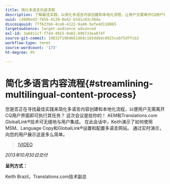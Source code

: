 ```yaml
---
title: 简化多语言内容流程
description: 了解最佳实践，以简化多语言内容创建和本地化流程，让用户无需离开CQ用户界面即可执行任务。 AEM和Translations.com GlobalLink®技术可无缝地与用户集成。 Watch Keith演示如何使用MSM、语言副本和GlobalLink®设置和配置多语言网站。 通过实时演示，向您的用户展示这是多么简单。
uuid: c4900ed3-f85b-4139-8e42-b5d1c03c36da
discoiquuid: 77f623b6-4ca9-4122-9a48-5efe4d118865
targetaudience: target-audience advanced
exl-id: 3a6811cf-f74d-4915-9a02-896733ea874f
source-git-commit: 19832f1904681d68c102ddbdc8925cebf5dffcb2
workflow-type: tm+mt
source-wordcount: '173'
ht-degree: 0%

---
```


# 简化多语言内容流程{#streamlining-multilingual-content-process}

您是否正在寻找最佳实践来简化多语言内容创建和本地化流程，以便用户无需离开CQ用户界面即可执行其任务？ 这次会议是给你的！ AEM和Translations.com GlobalLink®技术可无缝地与用户集成。 在此会话中，Keith演示了如何使用MSM、Language Copy和GlobalLink®设置和配置多语言网站。 通过实时演示，向您的用户展示这是多么简单。

>[!VIDEO](https://video.tv.adobe.com/v/19569/?quality=9)

*2013年10月30日交付*

**呈列方式：**

Keith Brazil，Translations.com技术副总

<!--
[Get back to the Overview](https://helpx.adobe.com/experience-manager/kt/eseminars/gems/aem-index.html)
-->
